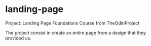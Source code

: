 # landing-page
Project: Landing Page
Foundations Course from TheOdinProject

The project consist in create an entire page from a design that they provided us.